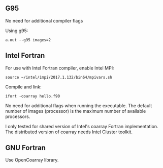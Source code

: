 ## G95

No need for additional compiler flags

Using g95:
```
a.out --g95 images=2
```

## Intel Fortran
For use with Intel Fortran compiler, enable Intel MPI:
```
source ~/intel/impi/2017.1.132/bin64/mpivars.sh
```

Compile and link:
```
ifort -coarray hello.f90
```

No need for additional flags when running the executable.
The default number of images (processor) is the maximum number of available processors.

I only tested for shared version of Intel's coarray Fortran implementation.
The distributed version of coarray needs Intel Cluster toolkit.


## GNU Fortran

Use OpenCoarray library.



